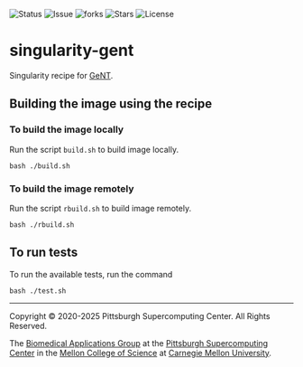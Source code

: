 ![Status](https://github.com/pscedu/singularity-gent/actions/workflows/main.yml/badge.svg)
![Issue](https://img.shields.io/github/issues/pscedu/singularity-gent)
![forks](https://img.shields.io/github/forks/pscedu/singularity-gent)
![Stars](https://img.shields.io/github/stars/pscedu/singularity-gent)
![License](https://img.shields.io/github/license/pscedu/singularity-gent)

# singularity-gent
Singularity recipe for [GeNT](https://github.com/icaoberg/gent).

## Building the image using the recipe

### To build the image locally
Run the script `build.sh` to build image locally.

```
bash ./build.sh
```

### To build the image remotely
Run the script `rbuild.sh` to build image remotely.

```
bash ./rbuild.sh
```
## To run tests
To run the available tests, run the command

```
bash ./test.sh
```

---
Copyright © 2020-2025 Pittsburgh Supercomputing Center. All Rights Reserved.

The [Biomedical Applications Group](https://www.psc.edu/biomedical-applications/) at the [Pittsburgh Supercomputing
Center](http://www.psc.edu) in the [Mellon College of Science](https://www.cmu.edu/mcs/) at [Carnegie Mellon University](http://www.cmu.edu).
